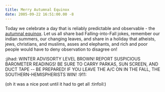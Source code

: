 ```yaml
---
title: Merry Autumnal Equinox
date: 2005-09-22 16:51:00.00 -8
---
```

Today we celebrate a day that is reliably predictable and observable - the [autumnal equinox](http://en.wikipedia.org/wiki/Equinox). Let us all share bad Falling-into-Fall jokes, remember our indian summers, our changing leaves, and share in a holiday that atheists, jews, christians, and muslims, asses and elephants, and rich and poor people would have to deny observation to disagree on!

:jihad: WINTER ADVISORTY LEVEL BROWN! REPORT SUSPICIOUS BAROMETER READINGS! BE SURE TO CARRY PARKAS, SUN SCREEN, AND DUCT TAPE -- BE PREPARED! IF YOU LEAVE THE A/C ON IN THE FALL, THE SOUTHERN-HEMISPHERISTS WIN! :911:

(oh it was a nice post until it had to get all :tinfoil:)

